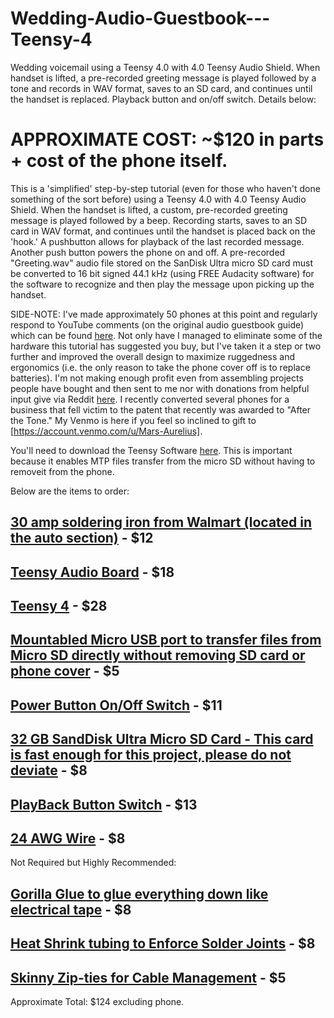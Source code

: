 # Wedding-Audio-Guestbook---Teensy-4
Wedding voicemail using a Teensy 4.0 with 4.0 Teensy Audio Shield. When handset is lifted, a pre-recorded greeting message is played followed by a tone and records in WAV format, saves to an SD card, and continues until the handset is replaced. Playback button and on/off switch. Details below:

# APPROXIMATE COST: ~$120 in parts + cost of the phone itself.

This is a 'simplified' step-by-step tutorial (even for those who haven't done something of the sort before) using a Teensy 4.0 with 4.0 Teensy Audio Shield. When the handset is lifted, a custom, pre-recorded greeting message is played followed by a beep. Recording starts, saves to an SD card in WAV format, and continues until the handset is placed back on the 'hook.' A pushbutton allows for playback of the last recorded message. Another push button powers the phone on and off. A pre-recorded "Greeting.wav" audio file stored on the SanDisk Ultra micro SD card must be converted to 16 bit signed 44.1 kHz (using FREE Audacity software) for the software to recognize and then play the message upon picking up the handset.

SIDE-NOTE: I've made approximately 50 phones at this point and regularly respond to YouTube comments (on the original audio guestbook guide) which can be found [here](https://youtu.be/dI6ielrP1SE). Not only have I managed to eliminate some of the hardware this tutorial has suggested you buy, but I've taken it a step or two further and improved the overall design to maximize ruggedness and ergonomics (i.e. the only reason to take the phone cover off is to replace batteries). I'm not making enough profit even from assembling projects people have bought and then sent to me nor with donations from helpful input give via Reddit [here](https://www.reddit.com/user/puissantvirtuoso/). I recently converted several phones for a business that fell victim to the patent that recently was awarded to "After the Tone." My Venmo is here if you feel so inclined to gift to [https://account.venmo.com/u/Mars-Aurelius].

You'll need to download the Teensy Software [here](https://www.arduino.cc/en/software). This is important because it enables MTP files transfer from the micro SD without having to removeit from the phone.

Below are the items to order:

## [30 amp soldering iron from Walmart (located in the auto section)](https://www.walmart.com/ip/Hyper-Tough-30-Watt-Soldering-Iron-with-Stand-and-Electrical-Solder/274899628?wmlspartner=wlpa&selectedSellerId=0&wl13=1895&adid=22222222277274899628_117755028669_12420145346&wmlspartner=wmtlabs&wl0=&wl1=g&wl2=c&wl3=501107745824&wl4=pla-294505072980&wl5=9015392&wl6=&wl7=&wl8=&wl9=pla&wl10=8175035&wl11=local&wl12=274899628&wl13=1895&veh=sem_LIA&gclid=Cj0KCQjwzdOlBhCNARIsAPMwjbykdQrN3S5puudsuJeSOVv7KG2DbdfFBIo_aHOcQ6fOC02kjI1ItnYaAvMiEALw_wcB&gclsrc=aw.ds) - $12

## [Teensy Audio Board](https://www.amazon.com/gp/product/B07Z6NW913/ref=ox_sc_act_title_2?smid=A2GTSJRNFEVVSP&psc=1) - $18

## [Teensy 4](https://www.amazon.com/PJRC-Microcontroller-Development-Lockable-Version/dp/B09X27NXL5/ref=sr_1_1?crid=37XTZ59CGJ5KI&keywords=teensy+4&qid=1689640360&s=electronics&sprefix=tensy+4%2Celectronics%2C1703&sr=1-1) - $28

## [Mountabled Micro USB port to transfer files from Micro SD directly without removing SD card or phone cover](https://www.adafruit.com/product/4217?gclid=Cj0KCQjw7aqkBhDPARIsAKGa0oKDg6ZUNy0jwFyrbgXlQiEyEXlkNRDUzN44n1SIFiucr9ZN2WgOYWYaAl77EALw_wcB) - $5

## [Power Button On/Off Switch](https://www.amazon.com/dp/B0927153HN?ref_=cm_sw_r_apin_dp_SGKWW03W33SRRYP3TKR0) - $11

## [32 GB SandDisk Ultra Micro SD Card - This card is fast enough for this project, please do not deviate](https://www.amazon.com/SanDisk-Ultra-UHS-I-Memory-Adapter/dp/B00M55C0NS) - $8

## [PlayBack Button Switch](https://www.amazon.com/dp/B09BKXT1J1?ref_=cm_sw_r_apin_dp_HXBY2PMP0RN0EAWKBVA7) - $13

## [24 AWG Wire](https://a.co/d/054YrJi) - $8

Not Required but Highly Recommended:

## [Gorilla Glue to glue everything down like electrical tape](https://www.amazon.com/Gorilla-Construction-Adhesive-Strength-Ounce/dp/B0916KZ598/ref=sr_1_4?crid=35HBFEW48MZNX&keywords=gorilla+glue+clear&qid=1689642099&s=industrial&sprefix=gorilla+%2Cindustrial%2C249&sr=1-4) - $8

## [Heat Shrink tubing to Enforce Solder Joints](https://www.amazon.com/dp/B0BLK98LBM?ref_=cm_sw_r_apin_dp_M30W6KX3CNSPE8XHGHYZ) - $8

## [Skinny Zip-ties for Cable Management](https://www.amazon.com/Inch-120pcs-Nylon-Cable-Multi-colors/dp/B07K2CHPJJ/ref=sr_1_11?keywords=small+zip+ties&qid=1689642314&s=industrial&sr=1-11) - $5

Approximate Total: $124 excluding phone.
